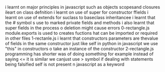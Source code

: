 i learnt on major principles in javascript such as objects scopesand closures
ileart on class defnition
i learnt on use of super for constructor ffields
i learnt on use of extends for suclass to baseclass inheritancee
i learnt that the # symbol s use to marked private fields and methods
i also learnt that super fields in the process o deletion might cause errors
	0-rectangle.js
module.exports is used to creates fuctions hat can be imported or required in other files
	1-rectanle.js
i learnt that constructors parameters are thevalue of fields in the same constructor
just like self in python in javascript we use "this" in constructors o take an instance of the constructor
	2-rectangle.js
programming has shorter was of doing something for example instead of saying <= it is similar we canjust use > symbol if dealing with statements being falsified
self is not present n javascript as a keyword
